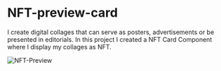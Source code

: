 # NFT-preview-card

I create digital collages that can serve as posters, advertisements or be presented in editorials.
In this project I created a NFT Card Component where I display my collages as NFT.

![NFT-Preview](https://user-images.githubusercontent.com/89906672/174447141-f00d68d3-f3fb-4efd-aa83-b37a72c912e6.png)
